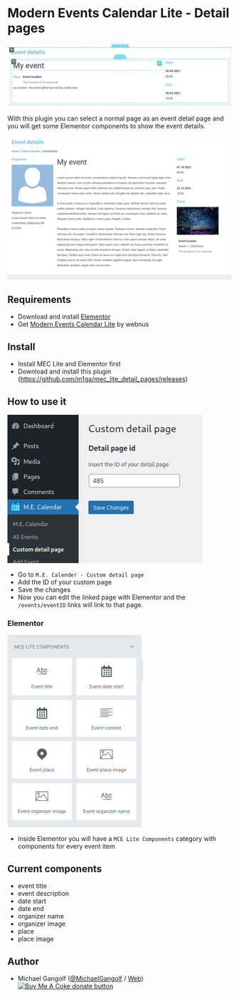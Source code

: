 # Modern Events Calendar Lite - Detail pages

<img src="images/elementor_page.png"/>

With this plugin you can select a normal page as an event detail page and you will get some Elementor components to show the event details.

<img src="images/elementor_page_frontend.png"/>

## Requirements

* Download and install [Elementor](https://trk.elementor.com/26724)
* Get [Modern Events Calendar Lite](https://webnus.net/modern-events-calendar/) by webnus


## Install

* Install MEC Lite and Elementor first
* Download and install this plugin (https://github.com/m1ga/mec_lite_detail_pages/releases)

## How to use it

<img src="images/how_to.png/">

* Go to `M.E. Calender - Custom detail page`
* Add the ID of your custom page
* Save the changes
* Now you can edit the linked page with Elementor and the `/events/eventID` links will link to that page.

### Elementor

<img src="images/elementor.png/">

* inside Elementor you will have a `MCE Lite Components` category with components for every event item

## Current components
* event title
* event description
* date start
* date end
* organizer name
* organizer image
* place
* place image

## Author

* Michael Gangolf (<a href="https://github.com/m1ga">@MichaelGangolf</a> / <a href="https://www.migaweb.de">Web</a>)
<span class="badge-buymeacoffee"><a href="https://www.buymeacoffee.com/miga" title="donate"><img src="https://img.shields.io/badge/buy%20me%20a%20coke-donate-orange.svg" alt="Buy Me A Coke donate button" /></a></span>

